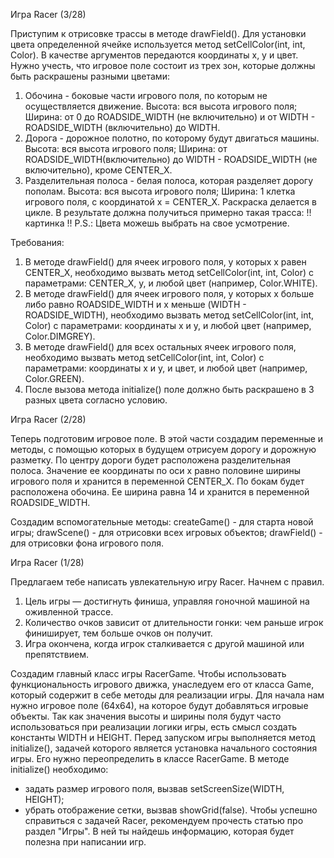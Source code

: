 Игра Racer (3/28)

Приступим к отрисовке трассы в методе drawField().
Для установки цвета определенной ячейке используется метод setCellColor(int, int, Color). В качестве аргументов передаются координаты x, y и цвет.
Нужно учесть, что игровое поле состоит из трех зон, которые должны быть раскрашены разными цветами:
1. Обочина - боковые части игрового поля, по которым не осуществляется движение.
Высота: вся высота игрового поля;
Ширина: от 0 до ROADSIDE_WIDTH (не включительно) и от WIDTH - ROADSIDE_WIDTH (включительно) до WIDTH.
2. Дорога - дорожное полотно, по которому будут двигаться машины.
Высота: вся высота игрового поля;
Ширина: от ROADSIDE_WIDTH(включительно) до WIDTH - ROADSIDE_WIDTH (не включительно), кроме CENTER_X.
3. Разделительная полоса - белая полоса, которая разделяет дорогу пополам.
Высота: вся высота игрового поля;
Ширина: 1 клетка игрового поля, с координатой x = CENTER_X.
Раскраска делается в цикле.
В результате должна получиться примерно такая трасса:
!! картинка !!
P.S.: Цвета можешь выбрать на свое усмотрение.

Требования:
1.	В методе drawField() для ячеек игрового поля, у которых x равен CENTER_X, необходимо вызвать метод setCellColor(int, int, Color) с параметрами: CENTER_X,  y, и любой цвет (например, Color.WHITE).
2.	В методе drawField() для ячеек игрового поля, у которых x больше либо равно ROADSIDE_WIDTH и x меньше (WIDTH - ROADSIDE_WIDTH), необходимо вызвать метод setCellColor(int, int, Color) с параметрами: координаты x и y, и любой цвет (например, Color.DIMGREY).
3.	В методе drawField() для всех остальных ячеек игрового поля, необходимо вызвать метод setCellColor(int, int, Color) с параметрами: координаты x и y, и цвет, и любой цвет (например, Color.GREEN).
4.	После вызова метода initialize() поле должно быть раскрашено в 3 разных цвета согласно условию.

Игра Racer (2/28)

Теперь подготовим игровое поле.
В этой части создадим переменные и методы, с помощью которых в будущем отрисуем дорогу и дорожную разметку.
По центру дороги будет расположена разделительная полоса.
Значение ее координаты по оси x равно половине ширины игрового поля и хранится в переменной CENTER_X.
По бокам будет расположена обочина. Ее ширина равна 14 и хранится в переменной ROADSIDE_WIDTH.

Создадим вспомогательные методы:
createGame() - для старта новой игры;
drawScene() - для отрисовки всех игровых объектов;
drawField() - для отрисовки фона игрового поля.



Игра Racer (1/28)

Предлагаем тебе написать увлекательную игру Racer. Начнем с правил.
1. Цель игры &mdash; достигнуть финиша, управляя гоночной машиной на оживленной трассе.
2. Количество очков зависит от длительности гонки: чем раньше игрок финиширует, тем больше очков
он получит.
3. Игра окончена, когда игрок сталкивается с другой машиной или препятствием.

Создадим главный класс игры RacerGame. Чтобы использовать функциональность игрового движка, унаследуем его от класса Game, который содержит в себе методы для реализации игры.
Для начала нам нужно игровое поле (64х64), на которое будут добавляться игровые объекты. Так как значения высоты и ширины поля будут часто использоваться при реализации логики игры, есть смысл создать константы WIDTH и HEIGHT.
Перед запуском игры выполняется метод initialize(), задачей которого является установка начального состояния игры. Его нужно переопределить в классе RacerGame.
В методе initialize() необходимо:
- задать размер игрового поля, вызвав setScreenSize(WIDTH, HEIGHT);
- убрать отображение сетки, вызвав showGrid(false).
Чтобы успешно справиться с задачей Racer, рекомендуем прочесть статью про раздел &quot;Игры&quot;. В ней ты найдешь информацию, которая будет полезна при написании игр.
